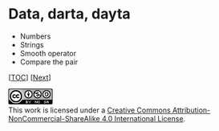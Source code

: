 # Data, darta, dayta

-   Numbers
-   Strings
-   Smooth operator
-   Compare the pair

[[TOC](README.md "Table of Contents")]
[[Next](doc/decide.md "Decision, decision")]

![CC BY-NC-SA 4.0](../image/cc.png "CC BY-NC-SA 4.0") \
This work is licensed under a [Creative Commons Attribution-NonCommercial-ShareAlike 4.0 International License](https://creativecommons.org/licenses/by-nc-sa/4.0/legalcode).

